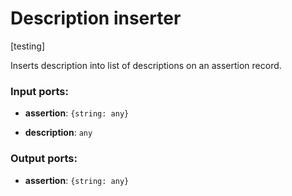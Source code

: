 # Description inserter

[testing]

Inserts description into list of descriptions on an assertion record.

### Input ports:

* __assertion__: `{string: any}`


* __description__: `any`

### Output ports:

* __assertion__: `{string: any}`

